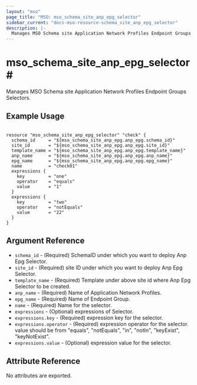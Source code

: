 ```yaml
---
layout: "mso"
page_title: "MSO: mso_schema_site_anp_epg_selector"
sidebar_current: "docs-mso-resource-schema_site_anp_epg_selector"
description: |-
  Manages MSO Schema site Application Network Profiles Endpoint Groups selectors.
---
```


# mso_schema_site_anp_epg_selector#

Manages MSO Schema site Application Network Profiles Endpoint Groups Selectors.

## Example Usage ##
```hcl

resource "mso_schema_site_anp_epg_selector" "check" {
  schema_id     = "${mso_schema_site_anp_epg.anp_epg.schema_id}"
  site_id       = "${mso_schema_site_anp_epg.anp_epg.site_id}"
  template_name = "${mso_schema_site_anp_epg.anp_epg.template_name}"
  anp_name      = "${mso_schema_site_anp_epg.anp_epg.anp_name}"
  epg_name      = "${mso_schema_site_anp_epg.anp_epg.epg_name}"
  name          = "check01"
  expressions {
    key         = "one"
    operator    = "equals"
    value       = "1"
  }
  expressions {
    key         = "two"
    operator    = "notEquals"
    value       = "22"
  }
}

```

## Argument Reference ##

* `schema_id` - (Required) SchemaID under which you want to deploy Anp Epg Selector.
* `site_id` - (Required) site ID under which you want to deploy Anp Epg Selector.
* `template_name` - (Required) Template under above site id where Anp Epg Selector to be created.
* `anp_name` - (Required) Name of Application Network Profiles.
* `epg_name` - (Required) Name of Endpoint Group.
* `name` - (Required) Name for the selector.
* `expressions` - (Optional) expressions of Selector.
* `expressions.key` - (Required) expression key for the selector.
* `expressions.operator` - (Required) expression operator for the selector. value should be from "equals", "notEquals", "in", "notIn", "keyExist", "keyNotExist".
* `expressions.value` - (Optional) expression value for the selector.

## Attribute Reference ##

No attributes are exported.